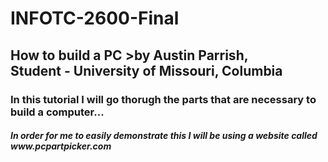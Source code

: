 # INFOTC-2600-Final

## How to build a PC >by Austin Parrish,<br> Student - University of Missouri, Columbia

### In this tutorial I will go thorugh the parts that are necessary to build a computer...

<h5>In order for me to easily demonstrate this I will be using a website called www.pcpartpicker.com</h5>
